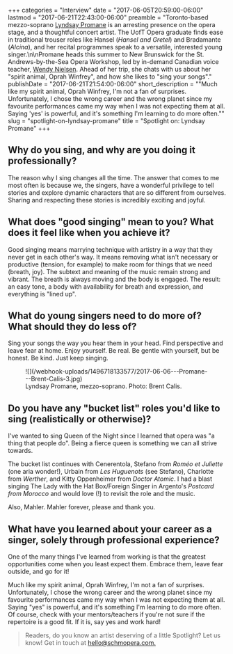 +++
categories = "Interview"
date = "2017-06-05T20:59:00-06:00"
lastmod = "2017-06-21T22:43:00-06:00"
preamble = "Toronto-based mezzo-soprano [Lyndsay Promane](/scene/people/lyndsay-promane/) is an arresting presence on the opera stage, and a thoughtful concert artist. The UofT Opera graduate finds ease in traditional trouser roles like Hansel (*Hansel and Gretel*) and Bradamante (*Alcina*), and her recital programmes speak to a versatile, interested young singer.\n\nPromane heads this summer to New Brunswick for the St. Andrews-by-the-Sea Opera Workshop, led by in-demand Canadian voice teacher, [Wendy Nielsen](/wendy-nielsen-on-teaching-singing/). Ahead of her trip, she chats with us about her \"spirit animal, Oprah Winfrey\", and how she likes to \"sing your songs\"."
publishDate = "2017-06-21T21:54:00-06:00"
short_description = "\"Much like my spirit animal, Oprah Winfrey, I'm not a fan of surprises. Unfortunately, I chose the wrong career and the wrong planet since my favourite performances came my way when I was not expecting them at all. Saying 'yes' is powerful, and it's something I'm learning to do more often.\""
slug = "spotlight-on-lyndsay-promane"
title = "Spotlight on: Lyndsay Promane"
+++

## Why do you sing, and why are you doing it professionally?

The reason why I sing changes all the time. The answer that comes to me most often is because we, the singers, have a wonderful privilege to tell stories and explore dynamic characters that are so different from ourselves. Sharing and respecting these stories is incredibly exciting and joyful.

## What does "good singing" mean to you? What does it feel like when you achieve it?

Good singing means marrying technique with artistry in a way that they never get in each other's way. It means removing what isn't necessary or productive (tension, for example) to make room for things that we need (breath, joy). The subtext and meaning of the music remain strong and vibrant. The breath is always moving and the body is engaged. The result: an easy tone, a body with availability for breath and expression, and everything is "lined up".

## What do young singers need to do more of? What should they do less of?

Sing your songs the way you hear them in your head. Find perspective and leave fear at home. Enjoy yourself. Be real. Be gentle with yourself, but be honest. Be kind. Just keep singing.

<figure data-type="image">
![](/webhook-uploads/1496718133577/2017-06-06---Promane---Brent-Calis-3.jpg)
<figcaption>Lyndsay Promane, mezzo-soprano. Photo: Brent Calis.</figcaption>
</figure>

## Do you have any "bucket list" roles you'd like to sing (realistically or otherwise)?

I've wanted to sing Queen of the Night since I learned that opera was "a thing that people do". Being a fierce queen is something we can all strive towards.

The bucket list continues with Cenerentola, Stefano from *Roméo et Juliette* (one aria wonder!), Urbain from *Les Huguenots* (see Stefano), Charlotte from *Werther*, and Kitty Oppenheimer from *Doctor Atomic*. I had a blast singing The Lady with the Hat Box/Foreign Singer in Argento's *Postcard from Morocco* and would love (!) to revisit the role and the music.

Also, Mahler. Mahler forever, please and thank you.

## What have you learned about your career as a singer, solely through professional experience?

One of the many things I've learned from working is that the greatest opportunities come when you least expect them. Embrace them, leave fear outside, and go for it!

Much like my spirit animal, Oprah Winfrey, I'm not a fan of surprises. Unfortunately, I chose the wrong career and the wrong planet since my favourite performances came my way when I was not expecting them at all. Saying "yes" is powerful, and it's something I'm learning to do more often. Of course, check with your mentors/teachers if you're not sure if the repertoire is a good fit. If it is, say yes and work hard!

>Readers, do you know an artist deserving of a little Spotlight? Let us know! Get in touch at [hello@schmopera.com.](mailto:hello@schmopera.com)
